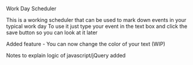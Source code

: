 Work Day Scheduler

This is a working scheduler that can be used to mark down events in your typical work day
To use it just type your event in the text box and click the save button so you can look at it later

Added feature - You can now change the color of your text (WIP)

Notes to explain logic of javascript/jQuery added